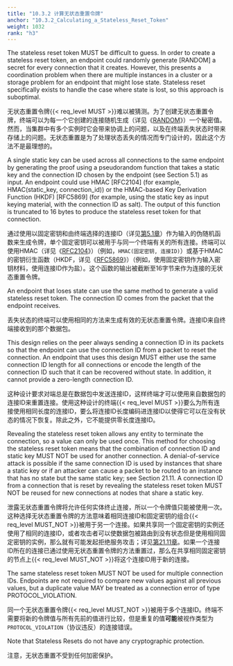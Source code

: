 ```yaml
---
title: "10.3.2 计算无状态重置令牌"
anchor: "10.3.2_Calculating_a_Stateless_Reset_Token"
weight: 1032
rank: "h3"
---
```


The stateless reset token MUST be difficult to guess. In order to create a stateless reset token, an endpoint could randomly generate [RANDOM] a secret for every connection that it creates. However, this presents a coordination problem when there are multiple instances in a cluster or a storage problem for an endpoint that might lose state. Stateless reset specifically exists to handle the case where state is lost, so this approach is suboptimal.

无状态重置令牌{{< req_level MUST >}}难以被猜测。为了创建无状态重置令牌，终端可以为每一个它创建的连接随机生成（详见《[RANDOM]()》）一个秘密值。然而，当集群中有多个实例时它会带来协调上的问题，以及在终端丢失状态时带来存储上的问题。无状态重置是为了处理状态丢失的情况而专门设计的，因此这个方法不是最理想的。

A single static key can be used across all connections to the same endpoint by generating the proof using a pseudorandom function that takes a static key and the connection ID chosen by the endpoint (see Section 5.1) as input. An endpoint could use HMAC [RFC2104] (for example, HMAC(static_key, connection_id)) or the HMAC-based Key Derivation Function (HKDF) [RFC5869] (for example, using the static key as input keying material, with the connection ID as salt). The output of this function is truncated to 16 bytes to produce the stateless reset token for that connection.

通过使用以固定密钥和由终端选择的连接ID（详见[第5.1章]()）作为输入的伪随机函数来生成令牌，单个固定密钥可以被用于与同一个终端有关的所有连接。终端可以使用HMAC（详见《[RFC2104]()》）（例如，`HMAC(固定密钥, 连接ID)`）或基于HMAC的密钥衍生函数（HKDF，详见《[RFC5869]()》）（例如，使用固定密钥作为输入密钥材料，使用连接ID作为盐）。这个函数的输出被截断至16字节来作为连接的无状态重置令牌。

An endpoint that loses state can use the same method to generate a valid stateless reset token. The connection ID comes from the packet that the endpoint receives.

丢失状态的终端可以使用相同的方法来生成有效的无状态重置令牌。连接ID来自终端接收到的那个数据包。

This design relies on the peer always sending a connection ID in its packets so that the endpoint can use the connection ID from a packet to reset the connection. An endpoint that uses this design MUST either use the same connection ID length for all connections or encode the length of the connection ID such that it can be recovered without state. In addition, it cannot provide a zero-length connection ID.

这种设计要求对端总是在数据包中发送连接ID，这样终端才可以使用来自数据包的连接ID来重置连接。使用这种设计的终端{{< req_level MUST >}}要么为所有连接使用相同长度的连接ID，要么将连接ID长度编码进连接ID以使得它可以在没有状态的情况下恢复。除此之外，它不能提供零长度连接ID。

Revealing the stateless reset token allows any entity to terminate the connection, so a value can only be used once. This method for choosing the stateless reset token means that the combination of connection ID and static key MUST NOT be used for another connection. A denial-of-service attack is possible if the same connection ID is used by instances that share a static key or if an attacker can cause a packet to be routed to an instance that has no state but the same static key; see Section 21.11. A connection ID from a connection that is reset by revealing the stateless reset token MUST NOT be reused for new connections at nodes that share a static key.

泄露无状态重置令牌将允许任何实体终止连接，所以一个令牌值只能被使用一次。这种选择无状态重置令牌的方法意味着相同连接ID和固定密钥的组合{{< req_level MUST_NOT >}}被用于另一个连接。如果共享同一个固定密钥的实例还使用了相同的连接ID，或者攻击者可以使数据包被路由到没有状态但是使用相同固定密钥的实例，那么就有可能发起拒绝服务攻击；详见[第21.11章]()。如果一个连接ID所在的连接已通过使用无状态重置令牌的方法重置过，那么在共享相同固定密钥的节点上{{< req_level MUST_NOT >}}将这个连接ID用于新的连接。

The same stateless reset token MUST NOT be used for multiple connection IDs. Endpoints are not required to compare new values against all previous values, but a duplicate value MAY be treated as a connection error of type PROTOCOL_VIOLATION.

同一个无状态重置令牌{{< req_level MUST_NOT >}}被用于多个连接ID。终端不需要将新的令牌值与所有先前的值进行比较，但是重复的值**可能**被视作类型为`PROTOCOL_VIOLATION`（协议违反）的连接错误。

Note that Stateless Resets do not have any cryptographic protection.

注意，无状态重置不受到任何加密保护。
